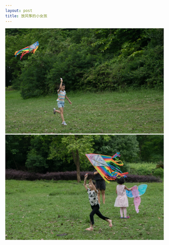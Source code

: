 ```yaml
---
layout: post
title: 放风筝的小女孩
---
```


<img src="https://github.com/comacros/comacros.github.io/raw/master/images/DSC_4101.JPG" alt="放风筝的小女孩 1/2" onclick="javascript:enlarge(this)" class="toEnlarge" >
<img src="https://github.com/comacros/comacros.github.io/raw/master/images/DSC_4103.JPG" alt="放风筝的小女孩 2/2" onclick="javascript:enlarge(this)" class="toEnlarge" >